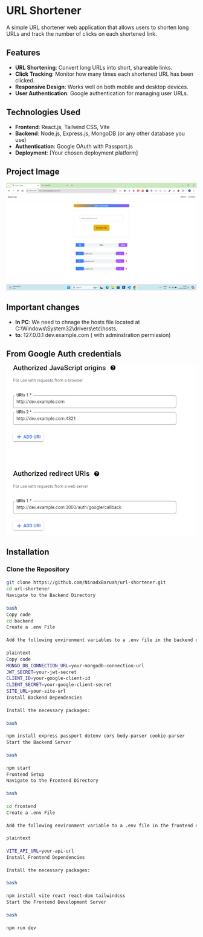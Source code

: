# URL Shortener

A simple URL shortener web application that allows users to shorten long URLs and track the number of clicks on each shortened link.

## Features

- **URL Shortening**: Convert long URLs into short, shareable links.
- **Click Tracking**: Monitor how many times each shortened URL has been clicked.
- **Responsive Design**: Works well on both mobile and desktop devices.
- **User Authentication**: Google authentication for managing user URLs.

## Technologies Used

- **Frontend**: React.js, Tailwind CSS, Vite
- **Backend**: Node.js, Express.js, MongoDB (or any other database you use)
- **Authentication**: Google OAuth with Passport.js
- **Deployment**: [Your chosen deployment platform]

## Project Image

![Project Image](assets/project-image.png)

## Important changes

- **In PC**: We need to chnage the hosts file located at C:\Windows\System32\drivers\etc\hosts.
- **to**: 127.0.0.1 dev.example.com ( with adminstration permission)

## From Google Auth credentials
![Project Image](assets/googleAuth.png)
## Installation

### Clone the Repository

```bash
git clone https://github.com/NinadxBaruah/url-shortener.git
cd url-shortener
Navigate to the Backend Directory

bash
Copy code
cd backend
Create a .env File

Add the following environment variables to a .env file in the backend directory:

plaintext
Copy code
MONGO_DB_CONNECTION_URL=your-mongodb-connection-url
JWT_SECRET=your-jwt-secret
CLIENT_ID=your-google-client-id
CLIENT_SECRET=your-google-client-secret
SITE_URL=your-site-url
Install Backend Dependencies

Install the necessary packages:

bash

npm install express passport dotenv cors body-parser cookie-parser
Start the Backend Server

bash

npm start
Frontend Setup
Navigate to the Frontend Directory

bash

cd frontend
Create a .env File

Add the following environment variable to a .env file in the frontend directory:

plaintext

VITE_API_URL=your-api-url
Install Frontend Dependencies

Install the necessary packages:

bash

npm install vite react react-dom tailwindcss
Start the Frontend Development Server

bash

npm run dev
```
